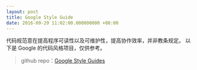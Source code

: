 ```yaml
---
layout: post
title: Google Style Guide
date: 2016-09-29 11:02:00.000000000 +08:00
---
```


代码规范意在提高程序可读性以及可维护性，提高协作效率，并非教条规定。
以下是 Google 的代码风格项目，仅供参考。

>github repo：[Google Style Guides](https://github.com/google/styleguide)